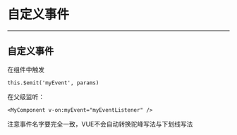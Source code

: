 # 自定义事件
----


## 自定义事件

在组件中触发

```
this.$emit('myEvent', params)
```

在父级监听：

```
<MyComponent v-on:myEvent="myEventListener" />
```
注意事件名字要完全一致，VUE不会自动转换驼峰写法与下划线写法